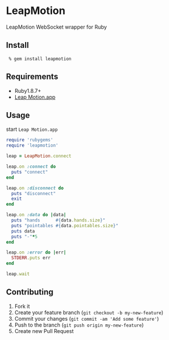 LeapMotion
==========
LeapMotion WebSocket wrapper for Ruby


Install
-------

     % gem install leapmotion

Requirements
------------

- Ruby1.8.7+
- [Leap Motion.app](https://www.leapmotion.com/setup)

Usage
-----

start `Leap Motion.app`

```ruby
require 'rubygems'
require 'leapmotion'

leap = LeapMotion.connect

leap.on :connect do
  puts "connect"
end

leap.on :disconnect do
  puts "disconnect"
  exit
end

leap.on :data do |data|
  puts "hands      #{data.hands.size}"
  puts "pointables #{data.pointables.size}"
  puts data
  puts "-"*5
end

leap.on :error do |err|
  STDERR.puts err
end

leap.wait
```


Contributing
------------
1. Fork it
2. Create your feature branch (`git checkout -b my-new-feature`)
3. Commit your changes (`git commit -am 'Add some feature'`)
4. Push to the branch (`git push origin my-new-feature`)
5. Create new Pull Request
